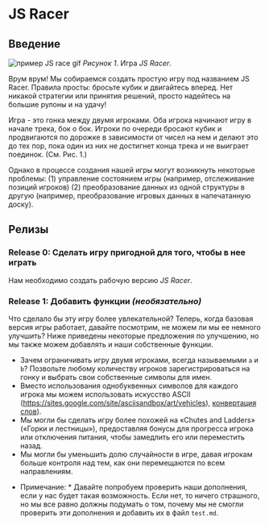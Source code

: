 # JS Racer

## Введение

![пример JS race gif](readme-assets/JS-racer-example.gif)
*Рисунок 1*. Игра *JS Racer*.


Врум врум! Мы собираемся создать простую игру под названием JS Racer. Правила просты: бросьте кубик и двигайтесь вперед. Нет никакой стратегии или принятия решений, просто надейтесь на большие рулоны и на удачу!

Игра - это гонка между двумя игроками. Оба игрока начинают игру в начале трека, бок о бок. Игроки по очереди бросают кубик и продвигаются по дорожке в зависимости от чисел на нем и делают это до тех пор, пока один из них не достигнет конца трека и не выиграет поединок. (См. Рис. 1.)

Однако  в процессе создания нашей игры могут возникнуть некоторые проблемы: 
(1) управление состоянием игры (например, отслеживание позиций игроков)
(2) преобразование данных из одной структуры в другую (например, преобразование игровых данных в напечатанную доску).


## Релизы
### Release 0: Сделать игру пригодной для того, чтобы в нее играть

Нам необходимо создать рабочую версию *JS Racer*. 


### Release 1: Добавить функции *(необязательно)*

Что сделало бы эту игру более увлекательной? Теперь, когда базовая версия игры работает, давайте посмотрим, не можем ли мы ее немного улучшить? Ниже приведены некоторые предложения по улучшению, но мы также можем добавлять и наши собственные функции.

- Зачем ограничивать игру двумя игроками, всегда называемыми `a` и `b`? Позвольте любому количеству игроков зарегистрироваться на гонку и выбрать свои собственные символы для имен.
- Вместо использования однобуквенных символов для каждого игрока мы можем использовать искусство ASCII (https://sites.google.com/site/asciisandbox/art/vehicles), [конвертация слов](https://github.com/miketierney/artii)).
- Мы могли бы сделать игру более похожей на «Chutes and Ladders» («Горки и лестницы»), предоставляя бонусы для прогресса игрока или отключения питания, чтобы замедлить его или переместить назад.
- Мы могли бы уменьшить долю случайности в игре, давая игрокам больше контроля над тем, как они перемещаются по всем направлениям.

* Примечание: * Давайте попробуем проверить наши дополнения, если у нас будет такая возможность. Если нет, то ничего страшного, но мы все равно должны подумать о том, почему мы не смогли проверить эти дополнения и добавить их в файл `test.md`.

